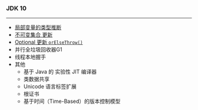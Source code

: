
### JDK 10

---

- [局部变量的类型推断](src/main/java/com/di1shuai/java10/variable/VariableDemo.java)
- [不可变集合 更新](src/main/java/com/di1shuai/java10/collection/UnmodifiableCollectionDemo.java)
- [Optional 更新 `orElseThrow()`](src/main/java/com/di1shuai/java10/optional/OptionalDemo.java)
- 并行全垃圾回收器G1
- 线程本地握手 
- 其他
    - 基于 Java 的 实验性 JIT 编译器
    - 类数据共享
    - Unicode 语言标签扩展
    - 根证书
    - 基于时间（Time-Based）的版本控制模型
  